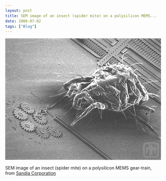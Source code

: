 ```yaml
---
layout: post
title: SEM image of an insect (spider mite) on a polysilicon MEMS...
date: 2008-07-02
tags: ["Blog"]
---
```


![](k3Im6rfOqaxsyohkhEVFu6Qz_500.jpg)  

SEM image of an insect (spider mite) on a polysilicon MEMS gear-train, from [Sandia Corporation](http://mems.sandia.gov/scripts/images.asp)